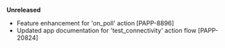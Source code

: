 **Unreleased**
* Feature enhancement for 'on_poll' action [PAPP-8896]
* Updated app documentation for 'test_connectivity' action flow [PAPP-20824]
